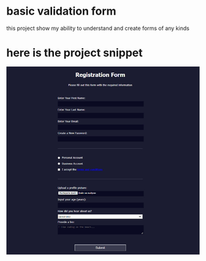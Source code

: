 # basic validation form

this project show my ability to understand and create forms of any kinds 

# here is the project snippet

![preview](title.jpg)